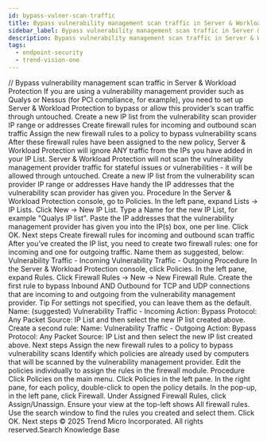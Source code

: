 ```yaml
---
id: bypass-vulner-scan-traffic
title: Bypass vulnerability management scan traffic in Server & Workload Protection
sidebar_label: Bypass vulnerability management scan traffic in Server & Workload Protection
description: Bypass vulnerability management scan traffic in Server & Workload Protection
tags:
  - endpoint-security
  - trend-vision-one
---
```


/*<![CDATA[*/ $('#title').html($('meta[name=map-description]').attr('content')); /*]]>*/ Bypass vulnerability management scan traffic in Server & Workload Protection If you are using a vulnerability management provider such as Qualys or Nessus (for PCI compliance, for example), you need to set up Server & Workload Protection to bypass or allow this provider’s scan traffic through untouched. Create a new IP list from the vulnerability scan provider IP range or addresses Create firewall rules for incoming and outbound scan traffic Assign the new firewall rules to a policy to bypass vulnerability scans After these firewall rules have been assigned to the new policy, Server & Workload Protection will ignore ANY traffic from the IPs you have added in your IP List. Server & Workload Protection will not scan the vulnerability management provider traffic for stateful issues or vulnerabilities - it will be allowed through untouched. Create a new IP list from the vulnerability scan provider IP range or addresses Have handy the IP addresses that the vulnerability scan provider has given you. Procedure In the Server & Workload Protection console, go to Policies. In the left pane, expand Lists → IP Lists. Click New → New IP List. Type a Name for the new IP List, for example "Qualys IP list". Paste the IP addresses that the vulnerability management provider has given you into the IP(s) box, one per line. Click OK. Next steps Create firewall rules for incoming and outbound scan traffic After you’ve created the IP list, you need to create two firewall rules: one for incoming and one for outgoing traffic. Name them as suggested, below: <name of provider> Vulnerability Traffic - Incoming <name of provider> Vulnerability Traffic - Outgoing Procedure In the Server & Workload Protection console, click Policies. In the left pane, expand Rules. Click Firewall Rules → New → New Firewall Rule. Create the first rule to bypass Inbound AND Outbound for TCP and UDP connections that are incoming to and outgoing from the vulnerability management provider. Tip For settings not specified, you can leave them as the default. Name: (suggested) <name of provider> Vulnerability Traffic - Incoming Action: Bypass Protocol: Any Packet Source: IP List and then select the new IP list created above. Create a second rule: Name: <name of provider> Vulnerability Traffic - Outgoing Action: Bypass Protocol: Any Packet Source: IP List and then select the new IP list created above. Next steps Assign the new firewall rules to a policy to bypass vulnerability scans Identify which policies are already used by computers that will be scanned by the vulnerability management provider. Edit the policies individually to assign the rules in the firewall module. Procedure Click Policies on the main menu. Click Policies in the left pane. In the right pane, for each policy, double-click to open the policy details. In the pop-up, in the left pane, click Firewall. Under Assigned Firewall Rules, click Assign/Unassign. Ensure your view at the top-left shows All firewall rules. Use the search window to find the rules you created and select them. Click OK. Next steps © 2025 Trend Micro Incorporated. All rights reserved.Search Knowledge Base